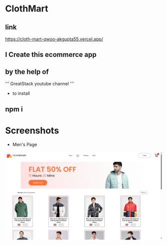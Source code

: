 # ClothMart

## link

https://cloth-mart-qwoo-akgupta55.vercel.app/

## I Create this ecommerce app
## by the help of 
'''
GreatStack  youtube channel
'''

- to install

## npm i

# Screenshots

- Men's Page

![page](https://github.com/akgupta55/ClothMart/blob/main/Project%20Pic/Screenshot%202024-08-20%20115257.png?raw=true)
